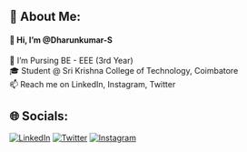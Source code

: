 ## 💫 About Me:
#### 👋 Hi, I’m @Dharunkumar-S<br>
📘 I’m Pursing BE - EEE (3rd Year) <br>
🎓 Student @ Sri Krishna College of Technology, Coimbatore<br>
📫 Reach me on LinkedIn, Instagram, Twitter


## 🌐 Socials:
[![LinkedIn](https://img.shields.io/badge/LinkedIn-%230077B5.svg?logo=linkedin&logoColor=white)](https://linkedin.com/in/dharunkumar-s) [![Twitter](https://img.shields.io/badge/Twitter-%231DA1F2.svg?logo=Twitter&logoColor=white)](https://twitter.com/dharun_kumar_s) [![Instagram](https://img.shields.io/badge/Instagram-%23E4405F.svg?logo=Instagram&logoColor=white)](https://instagram.com/dharunkumar_s)
